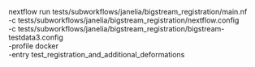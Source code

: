 nextflow run tests/subworkflows/janelia/bigstream_registration/main.nf \
    -c tests/subworkflows/janelia/bigstream_registration/nextflow.config \
    -c tests/subworkflows/janelia/bigstream_registration/bigstream-testdata3.config \
    -profile docker \
    -entry test_registration_and_additional_deformations
